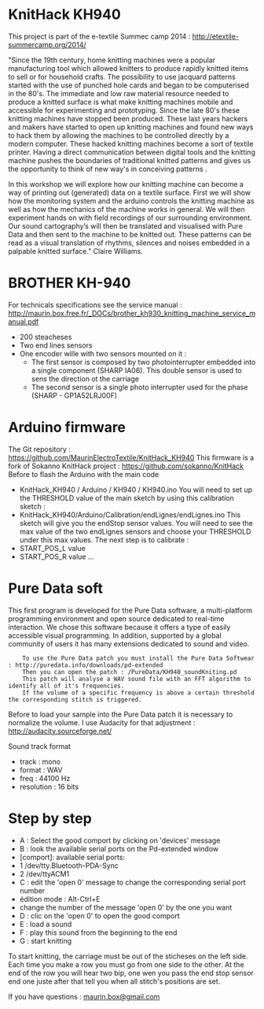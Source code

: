 KnitHack KH940
=========

This project is part of the e-textile Summec camp 2014 : http://etextile-summercamp.org/2014/

"Since the 19th century, home knitting machines were a popular manufacturing tool which allowed knitters to produce rapidly knitted items to sell or for household crafts.  The possibility to use jacquard patterns started with the use of punched hole cards and began to be computerised in the 80's. The immediate and low raw material resource needed to produce a knitted surface is what make knitting machines mobile and accessible for experimenting and prototyping. Since the late 80's these knitting machines have stopped been produced.
These last years hackers and makers have started to open up knitting machines and found new ways to hack them by allowing the machines to be controlled directly by a modern computer. These hacked knitting machines become a sort of textile printer. Having a direct communication between digital tools and the knitting machine pushes the boundaries of traditional knitted patterns and gives us the opportunity to think of new way's in conceiving patterns . 

In this workshop we will explore how our knitting machine can become a way of printing out (generated) data on a textile surface.
First we will show how the monitoring system and the arduino controls the knitting machine as well as how the mechanics of the machine works in general.
We will then experiment hands on with field recordings of our surrounding environment. Our sound cartography’s will then be translated and visualised with Pure Data and then sent to the machine to be knitted out. These patterns can be read as a visual translation of rhythms, silences and noises embedded in a palpable knitted surface." Claire Williams.
        

BROTHER KH-940
=========

For technicals specifications see the service manual : http://maurin.box.free.fr/_DOCs/brother_kh930_knitting_machine_service_manual.pdf
- 200 steacheses
- Two end lines sensors
- One encoder wille with two sensors mounted on it :
  - The first sensor is composed by two photointerrupter embedded into a single component (SHARP IA06). This double sensor is used to sens the direction ot the carriage
  - The second sensor is a single photo interrupter used for the phase (SHARP - GP1A52LRJ00F)

Arduino firmware
=========

The Git repository : https://github.com/MaurinElectroTextile/KnitHack_KH940
This firmware is a fork of Sokanno KnitHack project : https://github.com/sokanno/KnitHack
Before to flash the Arduino with the main code
-  KnitHack_KH940 / Arduino / KH940 / KH940.ino
You will need to set up the THRESHOLD value of the main sketch by using this calibration sketch :
- KnitHack_KH940/Arduino/Calibration/endLignes/endLignes.ino
This sketch will give you the endStop sensor values. You will need to see the max value of the two endLignes sensors and choose your THRESHOLD under this max values.
The next step is to calibrate :
- START_POS_L value 
- START_POS_R value
...


Pure Data soft
=========

This first program is developed for the Pure Data software, a multi-platform programming environment and open source dedicated to real-time interaction. We chose this software because it offers a type of easily accessible visual programming. In addition, supported by a global community of users it has many extensions dedicated to sound and video.

        To use the Pure Data patch you must install the Pure Data Softwear : http://puredata.info/downloads/pd-extended
        Then you can open the patch : /PureData/KH940_soundKniting.pd
        This patch will analyse a WAV sound file with an FFT algorithm to identify all of it's frequencies.
        If the volume of a specific frequency is above a certain threshold the corresponding stitch is triggered.

Before to load your sample into the Pure Data patch it is necessary to normalize the volume. I use Audacity for that adjustment : http://audacity.sourceforge.net/

Sound track format
 - track : mono
 - format : WAV
 - freq : 44100 Hz
 - resolution : 16 bits

Step by step 
=========
 - A : Select the good comport by clicking on 'devices' message
 - B : look the available serial ports on the Pd-extended window
  - [comport]: available serial ports:
  - 1	/dev/tty.Bluetooth-PDA-Sync
  - 2   /dev/ttyACM1
 - C : edit the 'open 0' message to change the corresponding serial port number
  - édition mode : Alt-Ctrl+E
  - change the number of the message 'open 0' by the one you want
 - D : clic on the 'open 0' to open the good comport
 - E : load a sound
 - F : play this sound from the beginning to the end
 - G : start knitting

To start knitting, the carriage must be out of the sticheses on the left side.
Each time you make a row you must go from one side to the other.
At the end of the row you will hear two bip, one wen you pass the end stop sensor end one juste after that tell you when all stitch's positions are set.

If you have questions : maurin.box@gmail.com
